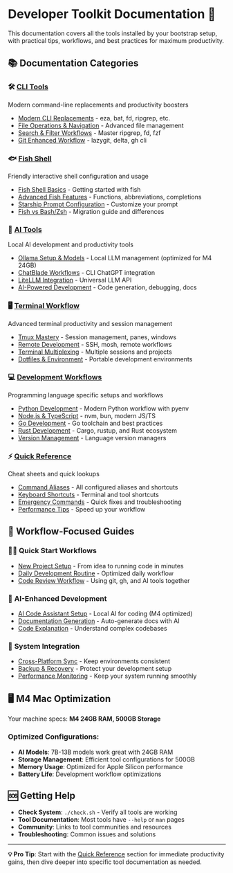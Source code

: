 # Developer Toolkit Documentation 🚀

This documentation covers all the tools installed by your bootstrap setup, with practical tips, workflows, and best practices for maximum productivity.

## 📚 Documentation Categories

### 🛠️ [CLI Tools](cli-tools/)
Modern command-line replacements and productivity boosters
- [Modern CLI Replacements](cli-tools/modern-replacements.md) - eza, bat, fd, ripgrep, etc.
- [File Operations & Navigation](cli-tools/file-operations.md) - Advanced file management
- [Search & Filter Workflows](cli-tools/search-workflows.md) - Master ripgrep, fd, fzf
- [Git Enhanced Workflow](cli-tools/git-workflow.md) - lazygit, delta, gh cli

### 🐟 [Fish Shell](fish-shell/)
Friendly interactive shell configuration and usage
- [Fish Shell Basics](fish-shell/basics.md) - Getting started with fish
- [Advanced Fish Features](fish-shell/advanced.md) - Functions, abbreviations, completions
- [Starship Prompt Configuration](fish-shell/starship.md) - Customize your prompt
- [Fish vs Bash/Zsh](fish-shell/migration.md) - Migration guide and differences

### 🤖 [AI Tools](ai-tools/)
Local AI development and productivity tools
- [Ollama Setup & Models](ai-tools/ollama.md) - Local LLM management (optimized for M4 24GB)
- [ChatBlade Workflows](ai-tools/chatblade.md) - CLI ChatGPT integration
- [LiteLLM Integration](ai-tools/litellm.md) - Universal LLM API
- [AI-Powered Development](ai-tools/development-workflow.md) - Code generation, debugging, docs

### 🖥️ [Terminal Workflow](terminal-workflow/)
Advanced terminal productivity and session management
- [Tmux Mastery](terminal-workflow/tmux.md) - Session management, panes, windows
- [Remote Development](terminal-workflow/remote.md) - SSH, mosh, remote workflows
- [Terminal Multiplexing](terminal-workflow/multiplexing.md) - Multiple sessions and projects
- [Dotfiles & Environment](terminal-workflow/environment.md) - Portable development environments

### 💻 [Development Workflows](development/)
Programming language specific setups and workflows
- [Python Development](development/python.md) - Modern Python workflow with pyenv
- [Node.js & TypeScript](development/nodejs.md) - nvm, bun, modern JS/TS
- [Go Development](development/golang.md) - Go toolchain and best practices
- [Rust Development](development/rust.md) - Cargo, rustup, and Rust ecosystem
- [Version Management](development/version-managers.md) - Language version managers

### ⚡ [Quick Reference](quick-reference/)
Cheat sheets and quick lookups
- [Command Aliases](quick-reference/aliases.md) - All configured aliases and shortcuts
- [Keyboard Shortcuts](quick-reference/shortcuts.md) - Terminal and tool shortcuts
- [Emergency Commands](quick-reference/emergency.md) - Quick fixes and troubleshooting
- [Performance Tips](quick-reference/performance.md) - Speed up your workflow

## 🎯 Workflow-Focused Guides

### 🏃‍♂️ **Quick Start Workflows**
- [New Project Setup](workflows/new-project.md) - From idea to running code in minutes
- [Daily Development Routine](workflows/daily-routine.md) - Optimized daily workflow
- [Code Review Workflow](workflows/code-review.md) - Using git, gh, and AI tools together

### 🧠 **AI-Enhanced Development**
- [AI Code Assistant Setup](workflows/ai-coding.md) - Local AI for coding (M4 optimized)
- [Documentation Generation](workflows/ai-docs.md) - Auto-generate docs with AI
- [Code Explanation](workflows/ai-explain.md) - Understand complex codebases

### 🔄 **System Integration**
- [Cross-Platform Sync](workflows/sync.md) - Keep environments consistent
- [Backup & Recovery](workflows/backup.md) - Protect your development setup
- [Performance Monitoring](workflows/monitoring.md) - Keep your system running smoothly

## 🖥️ **M4 Mac Optimization**

Your machine specs: **M4 24GB RAM, 500GB Storage**

### Optimized Configurations:
- **AI Models**: 7B-13B models work great with 24GB RAM
- **Storage Management**: Efficient tool configurations for 500GB
- **Memory Usage**: Optimized for Apple Silicon performance
- **Battery Life**: Development workflow optimizations

## 🆘 **Getting Help**

- **Check System**: `./check.sh` - Verify all tools are working
- **Tool Documentation**: Most tools have `--help` or `man` pages
- **Community**: Links to tool communities and resources
- **Troubleshooting**: Common issues and solutions

---

**💡 Pro Tip**: Start with the [Quick Reference](quick-reference/) section for immediate productivity gains, then dive deeper into specific tool documentation as needed. 